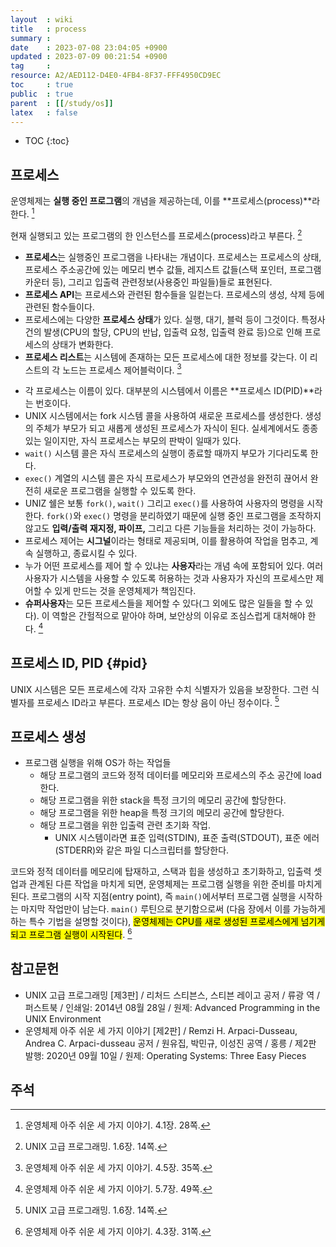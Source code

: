 ```yaml
---
layout  : wiki
title   : process
summary : 
date    : 2023-07-08 23:04:05 +0900
updated : 2023-07-09 00:21:54 +0900
tag     : 
resource: A2/AED112-D4E0-4FB4-8F37-FFF4950CD9EC
toc     : true
public  : true
parent  : [[/study/os]]
latex   : false
---
```

* TOC
{:toc}

## 프로세스

>
운영체제는 **실행 중인 프로그램**의 개념을 제공하는데, 이를 **프로세스(process)**라 한다.
[^three-28]
>
현재 실행되고 있는 프로그램의 한 인스턴스를 프로세스(process)라고 부른다.
[^unix-14]


<span/>

>
- **프로세스**는 실행중인 프로그램을 나타내는 개념이다. 프로세스는 프로세스의 상태, 프로세스 주소공간에 있는 메모리 변수 값들, 레지스트 값들(스택 포인터, 프로그램카운터 등), 그리고 입출력 관련정보(사용중인 파일들)들로 표현된다.
- **프로세스 API**는 프로세스와 관련된 함수들을 일컫는다. 프로세스의 생성, 삭제 등에 관련된 함수들이다.
- 프로세스에는 다양한 **프로세스 상태**가 있다. 실행, 대기, 블럭 등이 그것이다. 특정사건의 발생(CPU의 할당, CPU의 반납, 입출력 요청, 입출력 완료 등)으로 인해 프로세스의 상태가 변화한다.
- **프로세스 리스트**는 시스템에 존재하는 모든 프로세스에 대한 정보를 갖는다. 이 리스트의 각 노드는 프로세스 제어블럭이다.
[^three-35]

<span/>

>
- 각 프로세스는 이름이 있다. 대부분의 시스템에서 이름은 **프로세스 ID(PID)**라는 번호이다.
- UNIX 시스템에서는 fork 시스템 콜을 사용하여 새로운 프로세스를 생성한다. 생성의 주체가 부모가 되고 새롭게 생성된 프로세스가 자식이 된다. 실세계에서도 종종 있는 일이지만, 자식 프로세스는 부모의 판박이 일때가 있다.
- `wait()` 시스템 콜은 자식 프로세스의 실행이 종료할 때까지 부모가 기다리도록 한다.
- `exec()` 계열의 시스템 콜은 자식 프로세스가 부모와의 연관성을 완전히 끊어서 완전히 새로운 프로그램을 실행할 수 있도록 한다.
- UNIZ 쉘은 보통 `fork()`, `wait()` 그리고 `exec()`를 사용하여 사용자의 명령을 시작한다. `fork()`와 `exec()` 명령을 분리하였기 때문에 실행 중인 프로그램을 조작하지 않고도 **입력/출력 재지정, 파이프,** 그리고 다른 기능들을 처리하는 것이 가능하다.
- 프로세스 제어는 **시그널**이라는 형태로 제공되며, 이를 활용하여 작업을 멈추고, 계속 실행하고, 종료시킬 수 있다.
- 누가 어떤 프로세스를 제어 할 수 있냐는 **사용자**라는 개념 속에 포함되어 있다. 여러 사용자가 시스템을 사용할 수 있도록 허용하는 것과 사용자가 자신의 프로세스만 제어할 수 있게 만드는 것을 운영체제가 책임진다.
- **슈퍼사용자**는 모든 프로세스들을 제어할 수 있다(그 외에도 많은 일들을 할 수 있다). 이 역할은 간헐적으로 맡아야 하며, 보안상의 이유로 조심스럽게 대처해야 한다.
[^three-49]

## 프로세스 ID, PID {#pid}

>
UNIX 시스템은 모든 프로세스에 각자 고유한 수치 식별자가 있음을 보장한다.
그런 식별자를 프로세스 ID라고 부른다.
프로세스 ID는 항상 음이 아닌 정수이다.
[^unix-14]

## 프로세스 생성

- 프로그램 실행을 위해 OS가 하는 작업들
    - 해당 프로그램의 코드와 정적 데이터를 메모리와 프로세스의 주소 공간에 load한다.
    - 해당 프로그램을 위한 stack을 특정 크기의 메모리 공간에 할당한다.
    - 해당 프로그램을 위한 heap을 특정 크기의 메모리 공간에 할당한다.
    - 해당 프로그램을 위한 입출력 관련 초기화 작업.
        - UNIX 시스템이라면 표준 입력(STDIN), 표준 출력(STDOUT), 표준 에러(STDERR)와 같은 파일 디스크립터를 할당한다.

>
코드와 정적 데이터를 메모리에 탑재하고, 스택과 힙을 생성하고 초기화하고, 입출력 셋업과 관계된 다른 작업을 마치게 되면, 운영체제는 프로그램 실행을 위한 준비를 마치게 된다.
프로그램의 시작 지점(entry point), 즉 `main()`에서부터 프로그램 실행을 시작하는 마지막 작업만이 남는다.
`main()` 루틴으로 분기함으로써 (다음 장에서 이를 가능하게 하는 특수 기법을 설명할 것이다), <mark>운영체제는 CPU를 새로 생성된 프로세스에게 넘기게 되고 프로그램 실행이 시작된다</mark>.
[^three-31]

## 참고문헌

- UNIX 고급 프로그래밍 [제3판] / 리처드 스티븐스, 스티븐 레이고 공저 / 류광 역 / 퍼스트북 / 인쇄일: 2014년 08월 28일 / 원제: Advanced Programming in the UNIX Environment
- 운영체제 아주 쉬운 세 가지 이야기 [제2판] / Remzi H. Arpaci-Dusseau, Andrea C. Arpaci-dusseau 공저 / 원유집, 박민규, 이성진 공역 / 홍릉 / 제2판 발행: 2020년 09월 10일 / 원제: Operating Systems: Three Easy Pieces

## 주석

[^three-28]: 운영체제 아주 쉬운 세 가지 이야기. 4.1장. 28쪽.
[^three-31]: 운영체제 아주 쉬운 세 가지 이야기. 4.3장. 31쪽.
[^three-35]: 운영체제 아주 쉬운 세 가지 이야기. 4.5장. 35쪽.
[^three-49]: 운영체제 아주 쉬운 세 가지 이야기. 5.7장. 49쪽.
[^unix-14]: UNIX 고급 프로그래밍. 1.6장. 14쪽.

